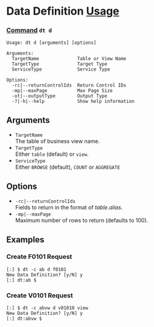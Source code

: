 # Data Definition [Usage](../README.md#commands)
### [Command](./cmd-dt.md) `dt d`
```
Usage: dt d [arguments] [options]

Arguments:
  TargetName              Table or View Name
  TargetType              Target Type
  ServiceType             Service Type

Options:
  -rc|--returnControlIds  Return Control IDs
  -mp|--maxPage           Max Page Size
  -ot|--outputType        Output Type
  -?|-h|--help            Show help information
```

## Arguments
- `TargetName`   
The table of business view name.
- `TargetType`  
Either `table` (default) or `view`.
- `ServiceType`  
Either `BROWSE` (default), `COUNT` or `AGGREGATE`

## Options
- `-rc|--returnControlIds`   
Fields to return in the format of _table.alias_.
- `-mp|--maxPage`  
Maximum number of rows to return (defaults to 100).

## Examples

### Create F0101 Request
```
[:] $ dt -c ab d f0101
New Data Definition? [y/N] y
[:] dt:ab $ 
```

### Create V0101 Request
```
[:] $ dt -c abvw d v01010 view           
New Data Definition? [y/N] y
[:] dt:abvw $ 
```
